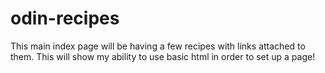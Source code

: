 # odin-recipes

This main index page will be having a few recipes with links attached to them.
This will show my ability to use basic html in order to set up a page!
